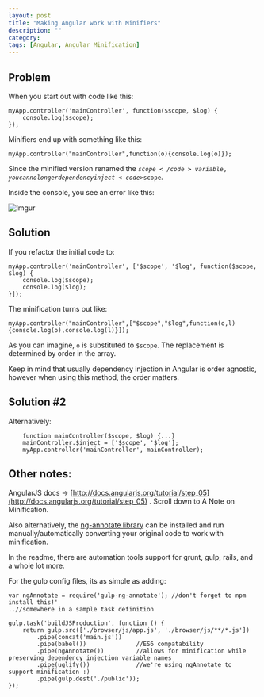 ```yaml
---
layout: post
title: "Making Angular work with Minifiers"
description: ""
category: 
tags: [Angular, Angular Minification]
---
```


## Problem

When you start out with code like this:

    myApp.controller('mainController', function($scope, $log) {
        console.log($scope);
    });

Minifiers end up with something like this:

    myApp.controller("mainController",function(o){console.log(o)});

Since the minified version renamed the <code>$scope</code> variable, you can no longer dependency inject <code>$scope</code>.

Inside the console, you see an error like this:

![Imgur](http://i.imgur.com/KM2Qq7D.png)

## Solution

If you refactor the initial code to:

    myApp.controller('mainController', ['$scope', '$log', function($scope, $log) {
        console.log($scope);
        console.log($log);
    }]);

The minification turns out like:

    myApp.controller("mainController",["$scope","$log",function(o,l){console.log(o),console.log(l)}]);

As you can imagine, <code>o</code> is substituted to <code>$scope</code>. The replacement is determined by order in the array.

Keep in mind that usually dependency injection in Angular is order agnostic, however when using this method, the order matters.

## Solution #2

Alternatively:

        function mainController($scope, $log) {...}
        mainController.$inject = ['$scope', '$log'];
        myApp.controller('mainController', mainController);

## Other notes:

AngularJS docs -> [http://docs.angularjs.org/tutorial/step_05](http://docs.angularjs.org/tutorial/step_05) . Scroll down to A Note on Minification.

Also alternatively, the [ng-annotate library](https://www.npmjs.com/package/ng-annotate) can be installed and run manually/automatically converting your original code to work with minification.

In the readme, there are automation tools support for grunt, gulp, rails, and a whole lot more.

For the gulp config files, its as simple as adding:

    var ngAnnotate = require('gulp-ng-annotate'); //don't forget to npm install this!'
    ..//somewhere in a sample task definition

    gulp.task('buildJSProduction', function () {
        return gulp.src(['./browser/js/app.js', './browser/js/**/*.js'])
            .pipe(concat('main.js'))
            .pipe(babel())              //ES6 compatability
            .pipe(ngAnnotate())         //allows for minification while preserving dependency injection variable names
            .pipe(uglify())             //we're using ngAnnotate to support minification :)
            .pipe(gulp.dest('./public'));
    });

